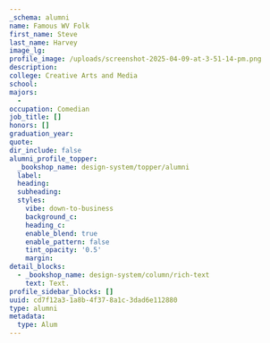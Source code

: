 ```yaml
---
_schema: alumni
name: Famous WV Folk
first_name: Steve
last_name: Harvey
image_lg:
profile_image: /uploads/screenshot-2025-04-09-at-3-51-14-pm.png
description:
college: Creative Arts and Media
school:
majors:
  -
occupation: Comedian
job_title: []
honors: []
graduation_year:
quote:
dir_include: false
alumni_profile_topper:
  _bookshop_name: design-system/topper/alumni
  label:
  heading:
  subheading:
  styles:
    vibe: down-to-business
    background_c:
    heading_c:
    enable_blend: true
    enable_pattern: false
    tint_opacity: '0.5'
    margin:
detail_blocks:
  - _bookshop_name: design-system/column/rich-text
    text: Text.
profile_sidebar_blocks: []
uuid: cd7f12a3-1a8b-4f37-8a1c-3dad6e112880
type: alumni
metadata:
  type: Alum
---
```

